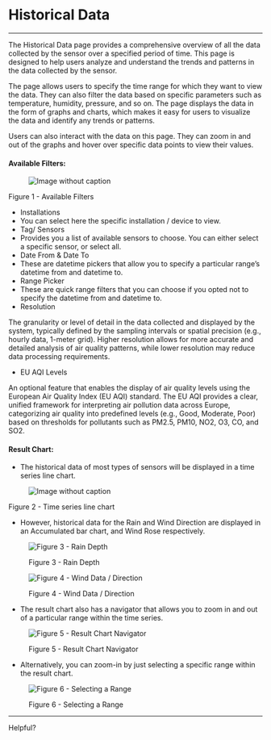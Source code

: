 # Historical Data

***

The Historical Data page provides a comprehensive overview of all the data collected by the sensor over a specified period of time. This page is designed to help users analyze and understand the trends and patterns in the data collected by the sensor.

The page allows users to specify the time range for which they want to view the data. They can also filter the data based on specific parameters such as temperature, humidity, pressure, and so on. The page displays the data in the form of graphs and charts, which makes it easy for users to visualize the data and identify any trends or patterns.

Users can also interact with the data on this page. They can zoom in and out of the graphs and hover over specific data points to view their values.

#### Available Filters: <a href="#e505154764934408a8dd4cd89df53a6f" id="e505154764934408a8dd4cd89df53a6f"></a>

<figure><img src="https://image-forwarder.notaku.so/aHR0cHM6Ly93d3cubm90aW9uLnNvL2ltYWdlL2h0dHBzJTNBJTJGJTJGcHJvZC1maWxlcy1zZWN1cmUuczMudXMtd2VzdC0yLmFtYXpvbmF3cy5jb20lMkY4YTlhZWQwNi1mODQ0LTRkZTQtYjk2Yi1jMTUyNjkzMWM1NTclMkY0ZmMzNTlmYS0yYmQ0LTRhYWYtYTFiOC05Yjg1NjlhYWY1MDklMkZpbWFnZS5wbmc_dGFibGU9YmxvY2smc3BhY2VJZD04YTlhZWQwNi1mODQ0LTRkZTQtYjk2Yi1jMTUyNjkzMWM1NTcmaWQ9MTc2ZDliODMtY2NhYy04MGJiLWI5YWMtYzA1MWNhYmU0NjkwJmNhY2hlPXYyJndpZHRoPTEyMTguNzc1MDI0NDE0MDYyNQ==" alt="Image without caption"><figcaption></figcaption></figure>

Figure 1 - Available Filters

* Installations
* You can select here the specific installation / device to view.
* Tag/ Sensors
* Provides you a list of available sensors to choose. You can either select a specific sensor, or select all.
* Date From & Date To
* These are datetime pickers that allow you to specify a particular range’s datetime from and datetime to.
* Range Picker
* These are quick range filters that you can choose if you opted not to specify the datetime from and datetime to.
* Resolution

The granularity or level of detail in the data collected and displayed by the system, typically defined by the sampling intervals or spatial precision (e.g., hourly data, 1-meter grid). Higher resolution allows for more accurate and detailed analysis of air quality patterns, while lower resolution may reduce data processing requirements.

* EU AQI Levels

An optional feature that enables the display of air quality levels using the European Air Quality Index (EU AQI) standard. The EU AQI provides a clear, unified framework for interpreting air pollution data across Europe, categorizing air quality into predefined levels (e.g., Good, Moderate, Poor) based on thresholds for pollutants such as PM2.5, PM10, NO2, O3, CO, and SO2.

#### Result Chart: <a href="#id-16d42864def345c28410452ee01d6a6e" id="id-16d42864def345c28410452ee01d6a6e"></a>

* The historical data of most types of sensors will be displayed in a time series line chart.

<figure><img src="https://image-forwarder.notaku.so/aHR0cHM6Ly93d3cubm90aW9uLnNvL2ltYWdlL2h0dHBzJTNBJTJGJTJGcHJvZC1maWxlcy1zZWN1cmUuczMudXMtd2VzdC0yLmFtYXpvbmF3cy5jb20lMkY4YTlhZWQwNi1mODQ0LTRkZTQtYjk2Yi1jMTUyNjkzMWM1NTclMkY5MTFkMmJiMy1hMTFmLTRjNmMtODIzMS1kYmRkYmQzZTEyMjglMkZpbWFnZS5wbmc_dGFibGU9YmxvY2smc3BhY2VJZD04YTlhZWQwNi1mODQ0LTRkZTQtYjk2Yi1jMTUyNjkzMWM1NTcmaWQ9MTc2ZDliODMtY2NhYy04MGYyLWFmOGEtZGQ5NTgxOGM5YmJiJmNhY2hlPXYyJndpZHRoPTEyMTguNzc1MDI0NDE0MDYyNQ==" alt="Image without caption"><figcaption></figcaption></figure>

Figure 2 - Time series line chart

* However, historical data for the Rain and Wind Direction are displayed in an Accumulated bar chart, and Wind Rose respectively.

<figure><img src="https://image-forwarder.notaku.so/aHR0cHM6Ly93d3cubm90aW9uLnNvL2ltYWdlL2h0dHBzJTNBJTJGJTJGczMtdXMtd2VzdC0yLmFtYXpvbmF3cy5jb20lMkZzZWN1cmUubm90aW9uLXN0YXRpYy5jb20lMkZkZTMyYzQyZC1jOThiLTQ4ZGUtYTY3ZC03ZTI0NDI3ODA4ODQlMkZVbnRpdGxlZC5wbmc_dGFibGU9YmxvY2smc3BhY2VJZD04YTlhZWQwNi1mODQ0LTRkZTQtYjk2Yi1jMTUyNjkzMWM1NTcmaWQ9MDM1YmI0NDktMDgyMC00NWM5LTg4OTItMWVmZTM1MGJlZjg1JmNhY2hlPXYyJndpZHRoPTE0MTUuOTUwMDczMjQyMTg3NQ==" alt="Figure 3 - Rain Depth"><figcaption><p>Figure 3 - Rain Depth</p></figcaption></figure>

<figure><img src="https://image-forwarder.notaku.so/aHR0cHM6Ly93d3cubm90aW9uLnNvL2ltYWdlL2h0dHBzJTNBJTJGJTJGczMtdXMtd2VzdC0yLmFtYXpvbmF3cy5jb20lMkZzZWN1cmUubm90aW9uLXN0YXRpYy5jb20lMkY0NmU2MjYwZi1jMmQwLTRlZjAtYjliNC02YTQ1NTU0YWNkNjAlMkZVbnRpdGxlZC5wbmc_dGFibGU9YmxvY2smc3BhY2VJZD04YTlhZWQwNi1mODQ0LTRkZTQtYjk2Yi1jMTUyNjkzMWM1NTcmaWQ9OWFlMzk1ZjItYzdlNy00MjE5LTk0YjItNDk3NzA3MjU2Yjg5JmNhY2hlPXYyJndpZHRoPTE0MTUuOTc0OTc1NTg1OTM3NQ==" alt="Figure 4 - Wind Data / Direction"><figcaption><p>Figure 4 - Wind Data / Direction</p></figcaption></figure>

* The result chart also has a navigator that allows you to zoom in and out of a particular range within the time series.

<figure><img src="https://image-forwarder.notaku.so/aHR0cHM6Ly93d3cubm90aW9uLnNvL2ltYWdlL2h0dHBzJTNBJTJGJTJGczMtdXMtd2VzdC0yLmFtYXpvbmF3cy5jb20lMkZzZWN1cmUubm90aW9uLXN0YXRpYy5jb20lMkY2ZjQzMzQ3YS0yYjVhLTRiODMtYjU4Ni1iNjc5OWIzYTcxMjglMkZVbnRpdGxlZC5wbmc_dGFibGU9YmxvY2smc3BhY2VJZD04YTlhZWQwNi1mODQ0LTRkZTQtYjk2Yi1jMTUyNjkzMWM1NTcmaWQ9ZWEyMDRkNjgtNTlkOS00Nzk2LThlZGMtYmI2YThmZDkwNTdhJmNhY2hlPXYyJndpZHRoPTE0MTUuOTUwMDczMjQyMTg3NQ==" alt="Figure 5 - Result Chart Navigator"><figcaption><p>Figure 5 - Result Chart Navigator</p></figcaption></figure>

* Alternatively, you can zoom-in by just selecting a specific range within the result chart.

<figure><img src="https://image-forwarder.notaku.so/aHR0cHM6Ly93d3cubm90aW9uLnNvL2ltYWdlL2h0dHBzJTNBJTJGJTJGczMtdXMtd2VzdC0yLmFtYXpvbmF3cy5jb20lMkZzZWN1cmUubm90aW9uLXN0YXRpYy5jb20lMkZlOGEwZmJhNi0xYWFiLTQwZWEtYWQ5Ny1hZTJkMjVhNWM1ODMlMkZVbnRpdGxlZC5wbmc_dGFibGU9YmxvY2smc3BhY2VJZD04YTlhZWQwNi1mODQ0LTRkZTQtYjk2Yi1jMTUyNjkzMWM1NTcmaWQ9MWQ3M2ExNDQtMTYyNy00MTEzLTk5MjMtZTY5MzlkOTc3YmVjJmNhY2hlPXYyJndpZHRoPTE0MTUuOTI1MDQ4ODI4MTI1" alt="Figure 6 - Selecting a Range"><figcaption><p>Figure 6 - Selecting a Range</p></figcaption></figure>

***

Helpful?
